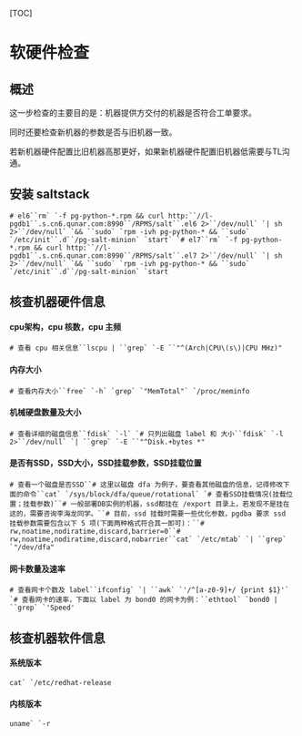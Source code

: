 [TOC]



# 软硬件检查

## 概述

这一步检查的主要目的是：机器提供方交付的机器是否符合工单要求。

同时还要检查新机器的参数是否与旧机器一致。

若新机器硬件配置比旧机器高那更好，如果新机器硬件配置旧机器低需要与TL沟通。



## 安装 saltstack

```
# el6``rm` `-f pg-python-*.rpm && curl http:``//l-pgdb1``.s.cn6.qunar.com:8990``/RPMS/salt``.el6 2>``/dev/null` `| sh 2>``/dev/null` `&& ``sudo` `rpm -ivh pg-python-* && ``sudo` `/etc/init``.d``/pg-salt-minion` `start` `# el7``rm` `-f pg-python-*.rpm && curl http:``//l-pgdb1``.s.cn6.qunar.com:8990``/RPMS/salt``.el7 2>``/dev/null` `| sh 2>``/dev/null` `&& ``sudo` `rpm -ivh pg-python-* && ``sudo` `/etc/init``.d``/pg-salt-minion` `start
```



## 核查机器硬件信息

#### cpu架构，cpu 核数，cpu 主频

```
# 查看 cpu 相关信息``lscpu | ``grep` `-E ``"^(Arch|CPU\(s\)|CPU MHz)"
```

#### 内存大小

```
# 查看内存大小``free` `-h` `grep` `"MemTotal"` `/proc/meminfo
```

#### 机械硬盘数量及大小

```
# 查看详细的磁盘信息``fdisk` `-l` `# 只列出磁盘 label 和 大小``fdisk` `-l 2>``/dev/null` `| ``grep` `-E ``"^Disk.+bytes *"
```

#### 是否有SSD，SSD大小，SSD挂载参数，SSD挂载位置

```
# 查看一个磁盘是否SSD``# 这里以磁盘 dfa 为例子，要查看其他磁盘的信息，记得修改下面的命令``cat` `/sys/block/dfa/queue/rotational` `# 查看SSD挂载情况(挂载位置；挂载参数)``# 一般部署DB实例的机器，ssd都挂在 /export 目录上，若发现不是挂在这的，需要咨询李海龙同学。``# 目前，ssd 挂载时需要一些优化参数，pgdba 要求 ssd 挂载参数需要包含以下 5 项(下面两种格式符合其一即可)：``# rw,noatime,nodiratime,discard,barrier=0``# rw,noatime,nodiratime,discard,nobarrier``cat` `/etc/mtab` `| ``grep` `"/dev/dfa"
```

#### 网卡数量及速率

```
# 查看网卡个数及 label``ifconfig` `| ``awk` `'/^[a-z0-9]+/ {print $1}'` `# 查看网卡的速率，下面以 label 为 bond0 的网卡为例：``ethtool` `bond0 | ``grep` `'Speed'
```



## 核查机器软件信息

#### 系统版本

```
cat` `/etc/redhat-release
```



#### 内核版本

```
uname` `-r
```
